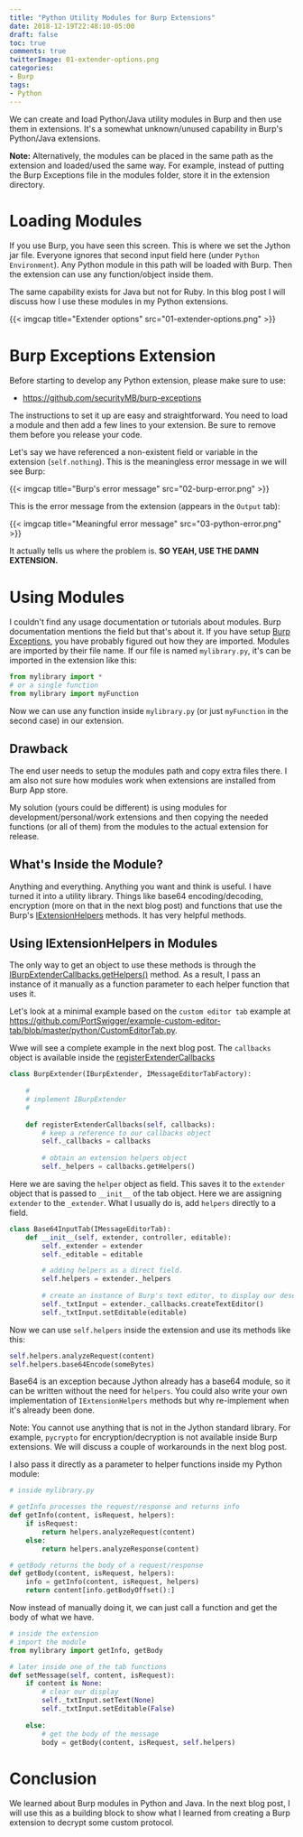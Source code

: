 ```yaml
---
title: "Python Utility Modules for Burp Extensions"
date: 2018-12-19T22:48:10-05:00
draft: false
toc: true
comments: true
twitterImage: 01-extender-options.png
categories:
- Burp
tags:
- Python
---
```


We can create and load Python/Java utility modules in Burp and then use them in extensions. It's a somewhat unknown/unused capability in Burp's Python/Java extensions.

**Note:** Alternatively, the modules can be placed in the same path as the extension and loaded/used the same way. For example, instead of putting the Burp Exceptions file in the modules folder, store it in the extension directory.

<!--more-->

# Loading Modules
If you use Burp, you have seen this screen. This is where we set the Jython jar file. Everyone ignores that second input field here (under `Python Environment`). Any Python module in this path will be loaded with Burp. Then the extension can use any function/object inside them.

The same capability exists for Java but not for Ruby. In this blog post I will discuss how I use these modules in my Python extensions.

{{< imgcap title="Extender options" src="01-extender-options.png" >}}

# Burp Exceptions Extension
Before starting to develop any Python extension, please make sure to use:

* https://github.com/securityMB/burp-exceptions

The instructions to set it up are easy and straightforward. You need to load a module and then add a few lines to your extension. Be sure to remove them before you release your code.

Let's say we have referenced a non-existent field or variable in the extension (`self.nothing`). This is the meaningless error message in we will see Burp:

{{< imgcap title="Burp's error message" src="02-burp-error.png" >}}

This is the error message from the extension (appears in the `Output` tab):

{{< imgcap title="Meaningful error message" src="03-python-error.png" >}}

It actually tells us where the problem is. **SO YEAH, USE THE DAMN EXTENSION.**

# Using Modules
I couldn't find any usage documentation or tutorials about modules. Burp documentation mentions the field but that's about it. If you have setup [Burp Exceptions][burp-exceptions], you have probably figured out how they are imported. Modules are imported by their file name. If our file is named `mylibrary.py`, it's can be imported in the extension like this:

``` python
from mylibrary import *
# or a single function
from mylibrary import myFunction
```

Now we can use any function inside `mylibrary.py` (or just `myFunction` in the second case) in our extension.

## Drawback
The end user needs to setup the modules path and copy extra files there. I am also not sure how modules work when extensions are installed from Burp App store.

My solution (yours could be different) is using modules for development/personal/work extensions and then copying the needed functions (or all of them) from the modules to the actual extension for release.

## What's Inside the Module?
Anything and everything. Anything you want and think is useful. I have turned it into a utility library. Things like base64 encoding/decoding, encryption (more on that in the next blog post) and functions that use the Burp's [IExtensionHelpers][iextensionhelpers] methods. It has very helpful methods.

## Using IExtensionHelpers in Modules
The only way to get an object to use these methods is through the [IBurpExtenderCallbacks.getHelpers()][gethelpers] method. As a result, I pass an instance of it manually as a function parameter to each helper function that uses it.

Let's look at a minimal example based on the `custom editor tab` example at https://github.com/PortSwigger/example-custom-editor-tab/blob/master/python/CustomEditorTab.py.

Wwe will see a complete example in the next blog post. The `callbacks` object is available inside the [registerExtenderCallbacks][register-extender-callbacks]


``` python
class BurpExtender(IBurpExtender, IMessageEditorTabFactory):
    
    #
    # implement IBurpExtender
    #
    
    def	registerExtenderCallbacks(self, callbacks):
        # keep a reference to our callbacks object
        self._callbacks = callbacks
        
        # obtain an extension helpers object
        self._helpers = callbacks.getHelpers()
```

Here we are saving the `helper` object as field. This saves it to the `extender` object that is passed to `__init__` of the tab object. Here we are assigning `extender` to the `_extender`. What I usually do is, add `helpers` directly to a field.

``` python
class Base64InputTab(IMessageEditorTab):
    def __init__(self, extender, controller, editable):
        self._extender = extender
        self._editable = editable

        # adding helpers as a direct field.
        self.helpers = extender._helpers
        
        # create an instance of Burp's text editor, to display our deserialized data
        self._txtInput = extender._callbacks.createTextEditor()
        self._txtInput.setEditable(editable)
```

Now we can use `self.helpers` inside the extension and use its methods like this:

``` python
self.helpers.analyzeRequest(content)
self.helpers.base64Encode(someBytes)
```

Base64 is an exception because Jython already has a base64 module, so it can be written without the need for `helpers`. You could also write your own implementation of `IExtensionHelpers` methods but why re-implement when it's already been done.

Note: You cannot use anything that is not in the Jython standard library. For example, `pycrypto` for encryption/decryption is not available inside Burp extensions. We will discuss a couple of workarounds in the next blog post.

I also pass it directly as a parameter to helper functions inside my Python module:

``` python
# inside mylibrary.py

# getInfo processes the request/response and returns info
def getInfo(content, isRequest, helpers):
    if isRequest:
        return helpers.analyzeRequest(content)
    else:
        return helpers.analyzeResponse(content)

# getBody returns the body of a request/response
def getBody(content, isRequest, helpers):
    info = getInfo(content, isRequest, helpers)
    return content[info.getBodyOffset():]
```

Now instead of manually doing it, we can just call a function and get the body of what we have.

``` python
# inside the extension
# import the module
from mylibrary import getInfo, getBody

# later inside one of the tab functions
def setMessage(self, content, isRequest):
    if content is None:
        # clear our display
        self._txtInput.setText(None)
        self._txtInput.setEditable(False)
    
    else:
        # get the body of the message
        body = getBody(content, isRequest, self.helpers)
```

# Conclusion
We learned about Burp modules in Python and Java. In the next blog post, I will use this as a building block to show what I learned from creating a Burp extension to decrypt some custom protocol.

<!-- Links -->
[burp-exceptions]: https://github.com/securityMB/burp-exceptions
[iextensionhelpers]: https://portswigger.net/burp/extender/api/burp/IExtensionHelpers.html
[gethelpers]: https://portswigger.net/burp/extender/api/burp/IBurpExtenderCallbacks.html#getHelpers()
[register-extender-callbacks]: https://portswigger.net/burp/extender/api/burp/IBurpExtender.html#registerExtenderCallbacks